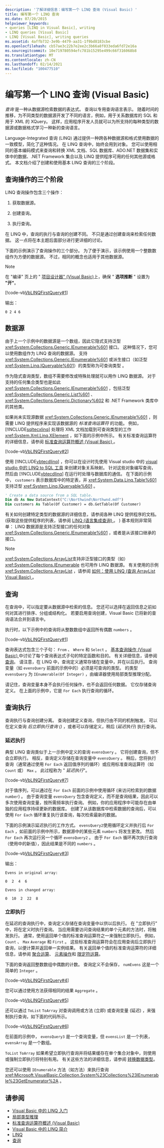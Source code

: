 ```yaml
---
description: '了解详细信息：编写第一个 LINQ 查询 (Visual Basic) '
title: 编写第一个 LINQ 查询
ms.date: 07/20/2015
helpviewer_keywords:
- queries [LINQ in Visual Basic], writing
- LINQ queries [Visual Basic]
- LINQ [Visual Basic], writing queries
ms.assetid: 4affb732-3e9b-4479-aa31-1f9bd8183cbe
ms.openlocfilehash: cb57ae3c22b7e2ee2c3b66a8f033eda6fd72e16a
ms.sourcegitcommit: 10e719780594efc781b15295e499c66f316068b8
ms.translationtype: MT
ms.contentlocale: zh-CN
ms.lasthandoff: 02/14/2021
ms.locfileid: "100477510"
---
```

# <a name="writing-your-first-linq-query-visual-basic"></a>编写第一个 LINQ 查询 (Visual Basic)

*查询* 是一种从数据源检索数据的表达式。 查询以专用查询语言表示。 随着时间的推移，为不同类型的数据源开发了不同的语言，例如，用于关系数据库的 SQL 和用于 XML 的 XQuery。 这样，应用程序开发人员就可以为所支持的每种类型的数据源或数据格式学习一种新的查询语言。  
  
 Language-Integrated 查询 (LINQ) 通过提供一种跨各种数据源和格式使用数据的一致模型，简化了这种情况。 在 LINQ 查询中，始终会用到对象。 您可以使用相同的基本编码模式来查询和转换 XML 文档、SQL 数据库、ADO.NET 数据集和实体中的数据、.NET Framework 集合以及 LINQ 提供程序可用的任何其他源或格式。 本文档介绍了创建和使用基本 LINQ 查询的三个阶段。  
  
## <a name="three-stages-of-a-query-operation"></a>查询操作的三个阶段  

 LINQ 查询操作包含三个操作：  
  
1. 获取数据源。  
  
2. 创建查询。  
  
3. 执行查询。  
  
 在 LINQ 中，查询的执行与查询的创建不同。 不只是通过创建查询来检索任何数据。 这一点将在本主题后面部分进行更详细的讨论。  
  
 下面的示例演示了查询操作的三个部分。 为了便于演示，该示例使用一个整数数组作为方便的数据源。 不过，相同的概念也适用于其他数据源。  
  
> [!NOTE]
> 在 "编译" 页上的 " [项目设计器" (Visual Basic)](/visualstudio/ide/reference/compile-page-project-designer-visual-basic)上，确保 " **选项推断** " 设置为 **"开"**。  
  
 [!code-vb[VbLINQFirstQuery#1](~/samples/snippets/visualbasic/VS_Snippets_VBCSharp/VbLINQFirstQuery/VB/Class1.vb#1)]  
  
 输出：  
  
 `0 2 4 6`  
  
## <a name="the-data-source"></a>数据源  

 由于上一个示例中的数据源是一个数组，因此它隐式支持泛型 <xref:System.Collections.Generic.IEnumerable%601> 接口。 这种情况下，您可以使用数组作为 LINQ 查询的数据源。 支持 <xref:System.Collections.Generic.IEnumerable%601> 或派生接口（如泛型 <xref:System.Linq.IQueryable%601>）的类型称为可查询类型  。  
  
 作为隐式查询类型，数组不需要修改或特殊处理就可以用作 LINQ 数据源。 对于支持的任何集合类型也是如此 <xref:System.Collections.Generic.IEnumerable%601> ，包括泛型 <xref:System.Collections.Generic.List%601> 、 <xref:System.Collections.Generic.Dictionary%602> 和 .NET Framework 类库中的其他类。  
  
 如果尚未实现源数据 <xref:System.Collections.Generic.IEnumerable%601> ，则需要 LINQ 提供程序来实现该数据源的 *标准查询运算符* 的功能。 例如， [!INCLUDE[sqltecxlinq](~/includes/sqltecxlinq-md.md)] 处理将 XML 文档加载到可查询类型的工作 <xref:System.Xml.Linq.XElement> ，如下面的示例中所示。 有关标准查询运算符的详细信息，请参阅 [标准查询运算符概述 (Visual Basic) ](standard-query-operators-overview.md)。  
  
 [!code-vb[VbLINQFirstQuery#2](~/samples/snippets/visualbasic/VS_Snippets_VBCSharp/VbLINQFirstQuery/VB/Class1.vb#2)]  
  
 使用 [!INCLUDE[vbtecdlinq](~/includes/vbtecdlinq-md.md)] ，你可以在设计时先使用 Visual studio 中的 [visual studio 中的 LINQ to SQL 工具](/visualstudio/data-tools/linq-to-sql-tools-in-visual-studio2) 来创建对象关系映射。 针对这些对象编写查询，然后由 [!INCLUDE[vbtecdlinq](~/includes/vbtecdlinq-md.md)] 在运行时处理与数据库的通信。 在下面的示例中， `customers` 表示数据库中的特定表，并 <xref:System.Data.Linq.Table%601> 支持泛型 <xref:System.Linq.IQueryable%601> 。  
  
```vb  
' Create a data source from a SQL table.  
Dim db As New DataContext("C:\Northwind\Northwnd.mdf")  
Dim customers As Table(Of Customer) = db.GetTable(Of Customer)  
```  
  
 有关如何创建特定类型的数据源的详细信息，请参阅各种 LINQ 提供程序的文档。  (获取这些提供程序的列表，请参阅 [LINQ (语言集成查询) ](index.md)。 ) 基本规则非常简单： LINQ 数据源是支持泛型接口的任何对象 <xref:System.Collections.Generic.IEnumerable%601> ，或者是从该接口继承的接口。  
  
> [!NOTE]
> <xref:System.Collections.ArrayList>支持非泛型接口的类型（如） <xref:System.Collections.IEnumerable> 也可用作 LINQ 数据源。 有关使用的示例 <xref:System.Collections.ArrayList> ，请参阅 [如何：使用 LINQ (查询 ArrayList Visual Basic) ](how-to-query-an-arraylist-with-linq.md)。  
  
## <a name="the-query"></a>查询  

 在查询中，可以指定要从数据源中检索的信息。 您还可以选择在返回信息之前如何对其进行排序、分组或结构化。 若要启用查询创建，Visual Basic 已将新的查询语法合并到语言中。  
  
 执行时，以下示例中的查询将从整数数组中返回所有偶数 `numbers` 。  
  
 [!code-vb[VbLINQFirstQuery#1](~/samples/snippets/visualbasic/VS_Snippets_VBCSharp/VbLINQFirstQuery/VB/Class1.vb#1)]  
  
 查询表达式包含三个子句： `From` 、 `Where` 和 `Select` 。 [基本查询操作 (Visual Basic) ](basic-query-operations.md)中讨论了每个查询表达式子句的特定函数和目的。 有关详细信息，请参阅 [查询](../../../language-reference/queries/index.md)。 请注意，在 LINQ 中，查询定义通常存储在变量中，并在以后执行。 查询变量（如 `evensQuery` 前面的示例中的）必须是可查询的类型。 的类型 `evensQuery` 为 `IEnumerable(Of Integer)` ，由编译器使用局部类型推理分配。  
  
 请记住，查询变量本身不会执行任何操作，也不会返回任何数据。 它仅存储查询定义。 在上面的示例中，它是 `For Each` 执行查询的循环。  
  
## <a name="query-execution"></a>查询执行  

 查询执行与查询创建分离。 查询创建定义查询，但执行由不同的机制触发。 可以在定义查询 *后立即执行查询 ()* ，或者可以存储定义，稍后 (*延迟执行*) 执行查询。  
  
### <a name="deferred-execution"></a>延迟执行  

 典型 LINQ 查询类似于上一示例中定义的查询 `evensQuery` 。 它将创建查询，但不会立即执行。 相反，查询定义存储在查询变量中 `evensQuery` 。 稍后，您将执行查询（通常通过使用 `For Each` 返回值序列的循环）或应用标准查询运算符（如 `Count` 或） `Max` 。 此过程称为 " *延迟执行*"。  
  
 [!code-vb[VbLINQFirstQuery#7](~/samples/snippets/visualbasic/VS_Snippets_VBCSharp/VbLINQFirstQuery/VB/Class1.vb#7)]  
  
 对于值序列，可以通过在 `For Each` 前面的示例中使用循环 (来访问检索到的数据 `number`) 。 由于查询变量 `evensQuery` 包含查询定义，而不是查询结果，因此可以多次使用查询变量，按所需频率执行查询。 例如，你的应用程序中可能存在由单独的应用程序持续更新的数据库。 创建了从该数据库中检索数据的查询后，可以使用 `For Each` 循环重复执行该查询，每次检索最新的数据。  
  
 下面的示例演示延迟执行的工作方式。 `evensQuery2`使用循环定义并执行后 `For Each` ，如前面的示例中所示，数据源中的某些元素 `numbers` 将发生更改。 然后 `For Each` 再次运行另一个循环 `evensQuery2` 。 由于 `For Each` 循环再次执行查询（使用中的新值），因此结果是不同的 `numbers` 。  
  
 [!code-vb[VbLINQFirstQuery#3](~/samples/snippets/visualbasic/VS_Snippets_VBCSharp/VbLINQFirstQuery/VB/Class1.vb#3)]  
  
 输出：  
  
 `Evens in original array:`  
  
 `0  2  4  6`  
  
 `Evens in changed array:`  
  
 `0  10  2  22  8`  
  
### <a name="immediate-execution"></a>立即执行  

 在延迟的查询执行中，查询定义存储在查询变量中以供以后执行。 在 "立即执行" 中，将在定义时执行查询。 当应用需要访问查询结果的单个元素的方法时，将触发执行。 通常，使用返回单个值的标准查询运算符之一来强制立即执行。 例如， `Count` 、 `Max` `Average` 和 `First` 。 这些标准查询运算符会在应用查询后立即执行查询，以便计算并返回单一实例结果。 有关返回单个值的标准查询运算符的详细信息，请参阅 [聚合运算](aggregation-operations.md)、 [元素操作](element-operations.md)和 [限定符运算](quantifier-operations.md)。  
  
 下面的查询返回整数数组中偶数的计数。 查询定义不会保存， `numEvens` 这是一个简单的 `Integer` 。  
  
 [!code-vb[VbLINQFirstQuery#4](~/samples/snippets/visualbasic/VS_Snippets_VBCSharp/VbLINQFirstQuery/VB/Class1.vb#4)]  
  
 您可以通过使用方法获得相同的结果 `Aggregate` 。  
  
 [!code-vb[VbLINQFirstQuery#5](~/samples/snippets/visualbasic/VS_Snippets_VBCSharp/VbLINQFirstQuery/VB/Class1.vb#5)]  
  
 还可以通过 `ToList` `ToArray` 对查询调用或方法 (立即) 或查询变量 (延迟) ，来强制执行查询，如下面的代码所示。  
  
 [!code-vb[VbLINQFirstQuery#6](~/samples/snippets/visualbasic/VS_Snippets_VBCSharp/VbLINQFirstQuery/VB/Class1.vb#6)]  
  
 在前面的示例中， `evensQuery3` 是一个查询变量，但 `evensList` 是一个列表， `evensArray` 是一个数组。  
  
 `ToList` `ToArray` 如果希望立即执行查询并将结果缓存在单个集合对象中，则使用或强制立即执行将特别有用。 有关这些方法的详细信息，请参阅 [转换数据类型](converting-data-types.md)。  
  
 您还可以使用 `IEnumerable` 方法（如方法）来执行查询 <xref:Microsoft.VisualBasic.Collection.System%23Collections%23IEnumerable%23GetEnumerator%2A> 。  
  
## <a name="see-also"></a>请参阅

- [Visual Basic 中的 LINQ 入门](getting-started-with-linq.md)
- [局部类型推理](../../language-features/variables/local-type-inference.md)
- [标准查询运算符概述 (Visual Basic)](standard-query-operators-overview.md)
- [Visual Basic 中的 LINQ 简介](../../language-features/linq/introduction-to-linq.md)
- [LINQ](../../language-features/linq/index.md)
- [查询](../../../language-reference/queries/index.md)
